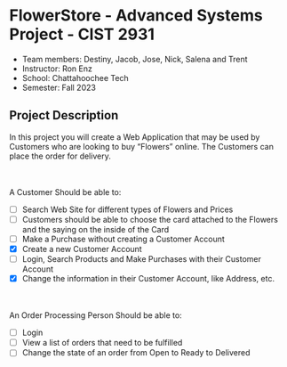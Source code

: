 # FlowerStore - Advanced Systems Project - CIST 2931
- Team members: Destiny, Jacob, Jose, Nick, Salena and Trent
- Instructor: Ron Enz
- School: Chattahoochee Tech
- Semester: Fall 2023
## Project Description
In this project you will create a Web Application that may be used by Customers who are looking to buy “Flowers” online.  The Customers can place the order for delivery.

<br /><br />A Customer Should be able to:
- [ ] Search Web Site for different types of Flowers and Prices
- [ ] Customers should be able to choose the card attached to the Flowers and the saying on the inside of the Card
- [ ] Make a Purchase without creating a Customer Account
- [x] Create a new Customer Account
- [ ] Login, Search Products and Make Purchases with their Customer Account
- [x] Change the information in their Customer Account, like Address, etc.

<br /><br />An Order Processing Person Should be able to:
- [ ] Login 
- [ ] View a list of orders that need to be fulfilled
- [ ] Change the state of an order from Open to Ready to Delivered
